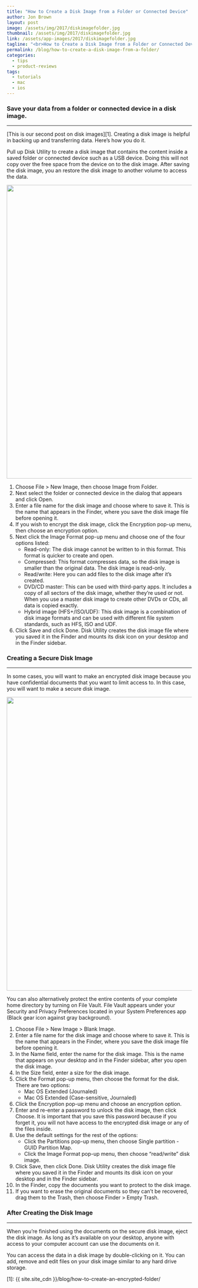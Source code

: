 ```yaml
---
title: "How to Create a Disk Image from a Folder or Connected Device"
author: Jon Brown
layout: post
image: /assets/img/2017/diskimagefolder.jpg
thumbnail: /assets/img/2017/diskimagefolder.jpg
link: /assets/app-images/2017/diskimagefolder.jpg
tagline: "<br>How to Create a Disk Image from a Folder or Connected Device"
permalink: /blog/how-to-create-a-disk-image-from-a-folder/
categories:
  - tips
  - product-reviews
tags:
  - tutorials
  - mac
  - ios
---
```

### Save your data from a folder or connected device in a disk image.
---
[This is our second post on disk images][1]. Creating a disk image is helpful in backing up and transferring data. Here’s how you do it. 
 
Pull up Disk Utility to create a disk image that contains the content inside a saved folder or connected device such as a USB device. Doing this will not copy over the free space from the device on to the disk image. After saving the disk image, you an restore the disk image to another volume to access the data.

<img src="{{ site.site_cdn }}/assets/img/blog/2017/encryptedisk/disk_image_5.png" class="img-fluid rounded m-2" width="800" />

1.	Choose File > New Image, then choose Image from Folder.
2.	Next select the folder or connected device in the dialog that appears and click Open.
3.	Enter a file name for the disk image and choose where to save it.
This is the name that appears in the Finder, where you save the disk image file before opening it.
4.	If you wish to encrypt the disk image, click the Encryption pop-up menu, then choose an encryption option.
5.	Next click the Image Format pop-up menu and choose one of the four options listed:
	- Read-only: The disk image cannot be written to in this format. This format is quicker to create and open.
	- Compressed: This format compresses data, so the disk image is smaller than the original data. The disk image is read-only.
	- Read/write: Here you can add files to the disk image after it’s created.
	- DVD/CD master: This can be used with third-party apps. It includes a copy of all sectors of the disk image, whether they’re used or not. When you use a master disk image to create other DVDs or CDs, all data is copied exactly.
	- Hybrid image (HFS+/ISO/UDF): This disk image is a combination of disk image formats and can be used with different file system standards, such as HFS, ISO and UDF.
6.	Click Save and click Done.
Disk Utility creates the disk image file where you saved it in the Finder and mounts its disk icon on your desktop and in the Finder sidebar.

### Creating a Secure Disk Image
---
In some cases, you will want to make an encrypted disk image because you have confidential documents that you want to limit access to. In this case, you will want to make a secure disk image.

<img src="{{ site.site_cdn }}/assets/img/blog/2017/encryptedisk/filevault.png" class="img-fluid rounded m-2" width="800" />

You can also alternatively protect the entire contents of your complete home directory by turning on File Vault. File Vault appears under your Security and Privacy Preferences located in your System Preferences app (Black gear icon against gray background).

1.	Choose File > New Image > Blank Image.
2.	Enter a file name for the disk image and choose where to save it.
This is the name that appears in the Finder, where you save the disk image file before opening it.
3.	In the Name field, enter the name for the disk image.
This is the name that appears on your desktop and in the Finder sidebar, after you open the disk image.
4.	In the Size field, enter a size for the disk image.
5.	Click the Format pop-up menu, then choose the format for the disk. There are two options:
	- Mac OS Extended (Journaled)
	- Mac OS Extended (Case-sensitive, Journaled)
6.	Click the Encryption pop-up menu and choose an encryption option.
7.	Enter and re-enter a password to unlock the disk image, then click Choose.
It is important that you save this password because if you forget it, you will not have access to the encrypted disk image or any of the files inside.
8.	Use the default settings for the rest of the options:
	- Click the Partitions pop-up menu, then choose Single partition - GUID Partition Map.
	- Click the Image Format pop-up menu, then choose “read/write” disk image.
9.	Click Save, then click Done.
Disk Utility creates the disk image file where you saved it in the Finder and mounts its disk icon on your desktop and in the Finder sidebar.
10.	In the Finder, copy the documents you want to protect to the disk image.
11.	If you want to erase the original documents so they can’t be recovered, drag them to the Trash, then choose Finder > Empty Trash.

### After Creating the Disk Image
---
When you’re finished using the documents on the secure disk image, eject the disk image. As long as it’s available on your desktop, anyone with access to your computer account can use the documents on it.

You can access the data in a disk image by double-clicking on it. You can add, remove and edit files on your disk image similar to any hard drive storage.

[1]: {{ site.site_cdn }}/blog/how-to-create-an-encrypted-folder/

